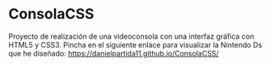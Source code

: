 # ConsolaCSS
Proyecto de realización de una videoconsola con una interfaz gráfica con HTML5 y CSS3. Pincha en el siguiente enlace para visualizar la Nintendo Ds que he diseñado: https://danielpartida11.github.io/ConsolaCSS/
